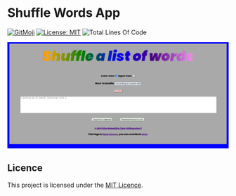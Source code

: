 # Shuffle Words App

[![GitMoji](https://img.shields.io/badge/Gitmoji-%F0%9F%8E%A8%20-FFDD67.svg)](https://gitmoji.dev)
[![License: MIT](https://img.shields.io/badge/License-MIT-blue.svg)](https://opensource.org/licenses/MIT)
![Total Lines Of Code](https://img.shields.io/tokei/lines/github.com/UltiRequiem/shuffle-words-app?color=blue&label=Total%20Lines)

![Screenshot](./screenshot.png)

## Licence

This project is licensed under the [MIT Licence](./LICENSE.md).
